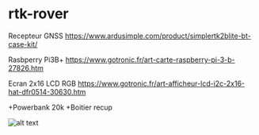 # rtk-rover

Recepteur GNSS
https://www.ardusimple.com/product/simplertk2blite-bt-case-kit/

Rasbperry Pi3B+
https://www.gotronic.fr/art-carte-raspberry-pi-3-b-27826.htm

Ecran 2x16 LCD RGB
https://www.gotronic.fr/art-afficheur-lcd-i2c-2x16-hat-dfr0514-30630.htm

+Powerbank 20k
+Boitier recup

![alt text]([http://blueb.fr/RTK/docs/photos/Boitier-A.jpg])
